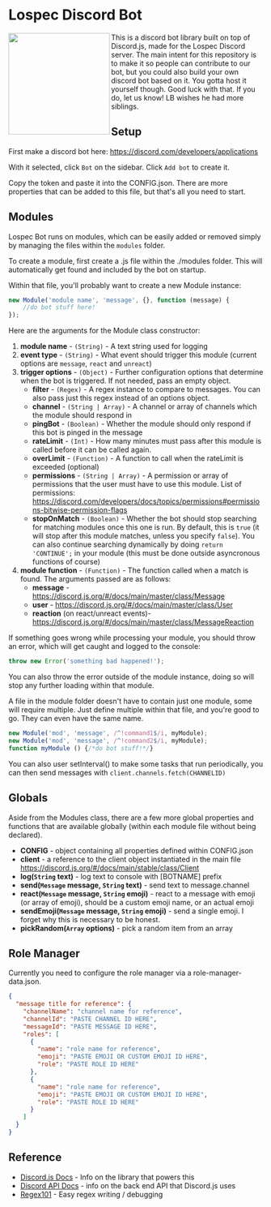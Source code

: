 # Lospec Discord Bot

<img align="left" width="200" height="200" src="https://i.imgur.com/i2DPIwL.png">

This is a discord bot library built on top of Discord.js, made for the Lospec Discord server. The main intent for this repository is to make it so people can contribute to our bot, but you could also build your own discord bot based on it. You gotta host it yourself though. Good luck with that. If you do, let us know! LB wishes he had more siblings.

## Setup

First make a discord bot here: https://discord.com/developers/applications

With it selected, click `Bot` on the sidebar. Click `Add bot` to create it.

Copy the token and paste it into the CONFIG.json. There are more properties that can be added to this file, but that's all you need to start.

## Modules

Lospec Bot runs on modules, which can be easily added or removed simply by managing the files within the `modules` folder.

To create a module, first create a .js file within the ./modules folder. This will automatically get found and included by the bot on startup.

Within that file, you'll probably want to create a new Module instance:

```js
new Module('module name', 'message', {}, function (message) {
    //do bot stuff here!
});
```
Here are the arguments for the Module class constructor:

1. **module name** - `(String)` - A text string used for logging
2. **event type** - `(String)` - What event should trigger this module (current options are `message`, `react` and `unreact`)
3. **trigger options** - `(Object)` - Further configuration options that determine when the bot is triggered. If not needed, pass an empty object.
    + **filter** - `(Regex)` - A regex instance to compare to messages. You can also pass just this regex instead of an options object.
    + **channel** - `(String | Array)` - A channel or array of channels which the module should respond in
    + **pingBot** - `(Boolean)` - Whether the module should only respond if this bot is pinged in the message
    + **rateLimit** - `(Int)` - How many minutes must pass after this module is called before it can be called again.
    +  **overLimit** - `(Function)` - A function to call when the rateLimit is exceeded (optional)
    +  **permissions** - `(String | Array)` - A permission or array of permissions that the user must have to use this module. List of permissions: https://discord.com/developers/docs/topics/permissions#permissions-bitwise-permission-flags
    +  **stopOnMatch** - `(Boolean)` - Whether the bot should stop searching for matching modules once this one is run. By default, this is `true` (it will stop after this module matches, unless you specify `false`). You can also continue searching dynamically by doing `return 'CONTINUE';` in your module (this must be done outside asyncronous functions of course)
4. **module function** - `(Function)` - The function called when a match is found. The arguments passed are as follows:
    + **message** - https://discord.js.org/#/docs/main/master/class/Message
	+ **user** - https://discord.js.org/#/docs/main/master/class/User
    + **reaction** (on react/unreact events)- https://discord.js.org/#/docs/main/master/class/MessageReaction

If something goes wrong while processing your module, you should throw an error, which will get caught and logged to the console:

```js
throw new Error('something bad happened!');
```

You can also throw the error outside of the module instance, doing so will stop any further loading within that module.

A file in the module folder doesn't have to contain just one module, some will require multiple. Just define multiple within that file, and you're good to go. They can even have the same name.

```js
new Module('mod', 'message', /^!command1$/i, myModule);
new Module('mod', 'message', /^!command2$/i, myModule);
function myModule () {/*do bot stuff!*/}
```

You can also user setInterval() to make some tasks that run periodically, you can then send messages with `client.channels.fetch(CHANNELID)`

## Globals

Aside from the Modules class, there are a few more global properties and functions that are available globally (within each module file without being declared).

- **CONFIG** - object containing all properties defined within CONFIG.json
- **client** - a reference to the client object instantiated in the main file https://discord.js.org/#/docs/main/stable/class/Client
- **log(`String` text)** - log text to console with [BOTNAME] prefix
- **send(`Message` message, `String` text)** - send text to message.channel
- **react(`Message` message, `String` emoji)** - react to a message with emoji (or array of emoji), should be a custom emoji name, or an actual emoji
- **sendEmoji(`Message` message, `String` emoji)** - send a single emoji. I forget why this is necessary to be honest.
- **pickRandom(`Array` options)** - pick a random item from an array

## Role Manager

Currently you need to configure the role manager via a role-manager-data.json.

```json
{
  "message title for reference": {
    "channelName": "channel name for reference",
    "channelId": "PASTE CHANNEL ID HERE",
    "messageId": "PASTE MESSAGE ID HERE",
    "roles": [
      {
        "name": "role name for reference",
        "emoji": "PASTE EMOJI OR CUSTOM EMOJI ID HERE",
        "role": "PASTE ROLE ID HERE"
      },
      {
        "name": "role name for reference",
        "emoji": "PASTE EMOJI OR CUSTOM EMOJI ID HERE",
        "role": "PASTE ROLE ID HERE"
      }
    ]
  }
}
```

## Reference

- [Discord.js Docs](https://discord.js.org/#/docs/) - Info on the library that powers this
- [Discord API Docs](https://discord.com/developers/docs/) - info on the back end API that Discord.js uses
- [Regex101](https://regex101.com/) - Easy regex writing / debugging
